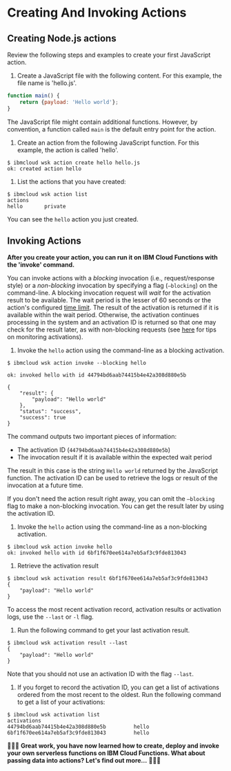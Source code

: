 # Creating And Invoking Actions

## Creating Node.js actions

Review the following steps and examples to create your first JavaScript action.

1. Create a JavaScript file with the following content. For this example, the file name is 'hello.js'.

```javascript
function main() {
    return {payload: 'Hello world'};
}
```

The JavaScript file might contain additional functions. However, by convention, a function called `main` is the default entry point for the action.

1. Create an action from the following JavaScript function. For this example, the action is called 'hello'.

```text
$ ibmcloud wsk action create hello hello.js
ok: created action hello
```

1. List the actions that you have created:

```text
$ ibmcloud wsk action list
actions
hello       private
```

You can see the `hello` action you just created.

## Invoking Actions

**After you create your action, you can run it on IBM Cloud Functions with the 'invoke' command.**

You can invoke actions with a _blocking_ invocation \(i.e., request/response style\) or a _non-blocking_ invocation by specifying a flag \(`—blocking`\) on the command-line. A blocking invocation request will _wait_ for the activation result to be available. The wait period is the lesser of 60 seconds or the action's configured [time limit](https://github.com/apache/incubator-openwhisk/blob/master/docs/reference.md#per-action-timeout-ms-default-60s). The result of the activation is returned if it is available within the wait period. Otherwise, the activation continues processing in the system and an activation ID is returned so that one may check for the result later, as with non-blocking requests \(see [here](https://github.com/apache/incubator-openwhisk/blob/master/docs/actions.md#watching-action-output) for tips on monitoring activations\).

1. Invoke the `hello` action using the command-line as a blocking activation.

```text
$ ibmcloud wsk action invoke --blocking hello
```

```text
ok: invoked hello with id 44794bd6aab74415b4e42a308d880e5b
```

```text
{
    "result": {
        "payload": "Hello world"
    },
    "status": "success",
    "success": true
}
```

The command outputs two important pieces of information:

* The activation ID \(`44794bd6aab74415b4e42a308d880e5b`\)
* The invocation result if it is available within the expected wait period

The result in this case is the string `Hello world` returned by the JavaScript function. The activation ID can be used to retrieve the logs or result of the invocation at a future time.

If you don't need the action result right away, you can omit the `—blocking` flag to make a non-blocking invocation. You can get the result later by using the activation ID.

1. Invoke the `hello` action using the command-line as a non-blocking activation.

```text
$ ibmcloud wsk action invoke hello
ok: invoked hello with id 6bf1f670ee614a7eb5af3c9fde813043
```

1. Retrieve the activation result

```text
$ ibmcloud wsk activation result 6bf1f670ee614a7eb5af3c9fde813043
{
    "payload": "Hello world"
}
```

To access the most recent activation record, activation results or activation logs, use the `--last` or `-l` flag.

1. Run the following command to get your last activation result.

```text
$ ibmcloud wsk activation result --last
{
    "payload": "Hello world"
}
```

Note that you should not use an activation ID with the flag `--last`.

1. If you forget to record the activation ID, you can get a list of activations ordered from the most recent to the oldest. Run the following command to get a list of your activations:

```text
$ ibmcloud wsk activation list
activations
44794bd6aab74415b4e42a308d880e5b         hello
6bf1f670ee614a7eb5af3c9fde813043         hello
```

🎉🎉🎉 **Great work, you have now learned how to create, deploy and invoke your own serverless functions on IBM Cloud Functions. What about passing data into actions? Let's find out more…** 🎉🎉🎉

